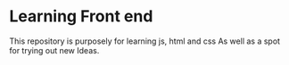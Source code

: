 # Learning Front end

This repository is purposely for learning js, html and css
As well as a spot for trying out new Ideas.
